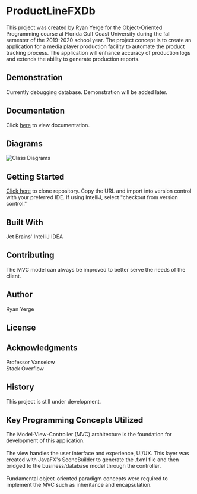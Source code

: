 # ProductLineFXDb
This project was created by Ryan Yerge for the Object-Oriented Programming 
course at Florida Gulf Coast University during the fall semester of the 2019-2020 
school year. The project concept is to create an application for a media player 
production facility to automate the product tracking process. The application
will enhance accuracy of production logs and extends the ability to generate
production reports.  

## Demonstration

Currently debugging database. Demonstration will be added later.

## Documentation

Click [here](https://github.com/ryerge9512/ProductLineFXDb/blob/master/docs/index.html) to view documentation.

## Diagrams

![Class Diagrams](/Users/Owner/Desktop/FGCU/Fall_2019/OOP/ProductLineFXDbClassDiagrams.png)

## Getting Started

[Click here](https://github.com/ryerge9512/ProductLineFXDb)
to clone repository. Copy the URL and import into version control with your
preferred IDE. If using IntelliJ, select "checkout from version control."

## Built With

Jet Brains' IntelliJ IDEA

## Contributing

The MVC model can always be improved to 
better serve the needs of the client. 

## Author

Ryan Yerge 


## License


## Acknowledgments

Professor Vanselow <br />
Stack Overflow


## History

This project is still under development.

## Key Programming Concepts Utilized

The Model-View-Controller (MVC) architecture
is the foundation for development of this
application. <br />
<br />
The view handles the user interface and 
experience, UI/UX. This layer was created with
JavaFX's SceneBuilder to generate the .fxml file
and then bridged to the business/database model through
the controller. 
<br />
<br />Fundamental object-oriented paradigm concepts were required to implement
the MVC such as inheritance and encapsulation.
